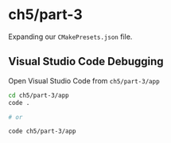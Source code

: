 # ch5/part-3

Expanding our `CMakePresets.json` file.

## Visual Studio Code Debugging

Open Visual Studio Code from `ch5/part-3/app`

```bash
cd ch5/part-3/app
code .

# or

code ch5/part-3/app
```
